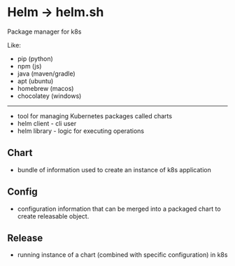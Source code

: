 # Helm -> helm.sh

Package manager for k8s

Like:
- pip (python)
- npm (js)
- java (maven/gradle)
- apt (ubuntu)
- homebrew (macos)
- chocolatey (windows)

---

- tool for managing Kubernetes packages called charts
- helm client - cli user
- helm library - logic for executing operations

## Chart
- bundle of information used to create an instance of k8s application

## Config 
- configuration information that can be merged into a packaged chart to create releasable object.

## Release
- running instance of a chart (combined with specific configuration) in k8s